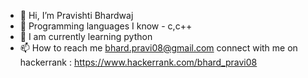 - 👋 Hi, I’m Pravishti Bhardwaj
- 👀 Programming languages I know - c,c++
- 👀 I am currently learning python
- 📫 How to reach me 
bhard.pravi08@gmail.com
connect with me on hackerrank : https://www.hackerrank.com/bhard_pravi08




<!---
pravishtibhardwaj/pravishtibhardwaj is a ✨ special ✨ repository because its `README.md` (this file) appears on your GitHub profile.
You can click the Preview link to take a look at your changes.
--->
